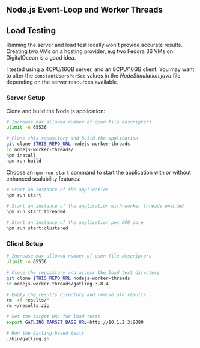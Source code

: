 ## Node.js Event-Loop and Worker Threads 

## Load Testing

Running the server and load test locally won't provide accurate results.
Creating two VMs on a hosting provider, e.g two Fedora 36 VMs on DigitalOcean
is a good idea.

I tested using a 4CPU/16GB server, and an 8CPU/16GB client. You may want to
alter the `constantUsersPerSec` values in the *NodeSimulation.java* file
depending on the server resources available.

### Server Setup

Clone and build the Node.js application:

```bash
# Increase max allowed number of open file descriptors
ulimit -n 65536

# Clone this repository and build the application
git clone $THIS_REPO_URL nodejs-worker-threads
cd nodejs-worker-threads/
npm install
npm run build
```

Choose an `npm run start` command to start the application with or without
enhanced scalability features:

```bash
# Start an instance of the application
npm run start

# Start an instance of the application with worker threads enabled
npm run start:threaded

# Start an instance of the application per CPU core
npm run start:clustered
```

### Client Setup 

```bash
# Increase max allowed number of open file descriptors
ulimit -n 65536

# Clone the repository and access the load test directory
git clone $THIS_REPO_URL nodejs-worker-threads
cd nodejs-worker-threads/gatling-3.8.4

# Empty the results directory and remove old results
rm -rf results/*
rm ~/results.zip

# Set the target URL for load tests
export GATLING_TARGET_BASE_URL=http://10.1.2.3:8080

# Run the Gatling-based tests
./bin/gatling.sh
```
